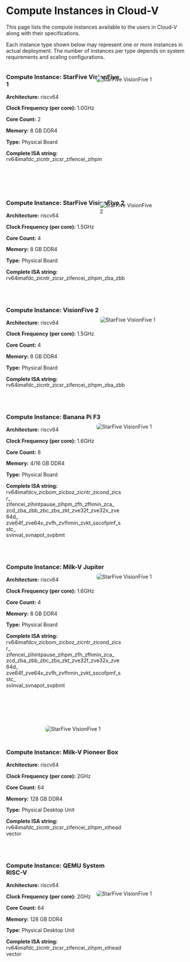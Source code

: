 # Compute Instances in Cloud-V

This page lists the compute instances available to the users in Cloud-V along with their specifications. 

Each instance type shown below may represent one or more instances in actual deployment. The number of instances per type depends on system requirements and scaling configurations.  
  

<div style="display: flex; align-items: flex-start; gap: 2rem; margin-bottom: 4rem;">

<div style="flex: 2;line-height: 1.2;">
  <h3>Compute Instance: StarFive VisionFive 1</h3>
  <p><strong>Architecture:</strong> riscv64</p>
  <p><strong>Clock Frequency (per core):</strong> 1.0GHz</p>
  <p><strong>Core Count:</strong> 2</p>
  <p><strong>Memory:</strong> 8 GB DDR4</p>
  <p><strong>Type:</strong> Physical Board</p>
  <p><strong>Complete ISA string:</strong> rv64imafdc_zicntr_zicsr_zifencei_zihpm</p>
</div>

<div style="flex: 1;">
  <img src="../doc_images/visionfive1.jpg" alt="StarFive VisionFive 1" style="max-width: 100%; border-radius: 6px; margin-left: -100px;margin-top: 30px;">
</div>

</div>


<div style="display: flex; align-items: flex-start; gap: 2rem; margin-bottom: 2rem;">

<div style="flex: 2;line-height: 1.2;">
  <h3>Compute Instance: StarFive VisionFive 2</h3>
  <p><strong>Architecture:</strong> riscv64</p>
  <p><strong>Clock Frequency (per core):</strong> 1.5GHz</p>
  <p><strong>Core Count:</strong> 4</p>
  <p><strong>Memory:</strong> 8 GB DDR4</p>
  <p><strong>Type:</strong> Physical Board</p>
  <p><strong>Complete ISA string:</strong> rv64imafdc_zicntr_zicsr_zifencei_zihpm_zba_zbb</p>
</div>

<div style="flex: 1;">
  <img src="../doc_images/visionfive-2.jpg" alt="StarFive VisionFive 2" style="max-width: 100%; border-radius: 6px; margin-left: -100px;margin-top: 30px;">
</div>

</div>

<div style="display: flex; align-items: flex-start; gap: 2rem; margin-bottom: 2rem;">

<div style="flex: 2;line-height: 1.2;">
  <h3>Compute Instance: VisionFive 2</h3>
  <p><strong>Architecture:</strong> riscv64</p>
  <p><strong>Clock Frequency (per core):</strong> 1.5GHz</p>
  <p><strong>Core Count:</strong> 4</p>
  <p><strong>Memory:</strong> 8 GB DDR4</p>
  <p><strong>Type:</strong> Physical Board</p>
  <p><strong>Complete ISA string:</strong> rv64imafdc_zicntr_zicsr_zifencei_zihpm_zba_zbb</p>
</div>

<div style="flex: 1;">
  <img src="../doc_images/hifive-unleashed.jpg" alt="StarFive VisionFive 1" style="max-width: 110%; border-radius: 6px; margin-left: -100px;margin-top: 50px;">
</div>

</div>

<div style="display: flex; align-items: flex-start; gap: 2rem; margin-bottom: 2rem;">

<div style="flex: 2;line-height: 1.2;">
  <h3>Compute Instance: Banana Pi F3</h3>
  <p><strong>Architecture:</strong> riscv64</p>
  <p><strong>Clock Frequency (per core):</strong> 1.6GHz</p>
  <p><strong>Core Count:</strong> 8</p>
  <p><strong>Memory:</strong> 4/16 GB DDR4</p>
  <p><strong>Type:</strong> Physical Board</p>
  <p style="word-break: break-word; white-space: normal;">
  <strong>Complete ISA string:</strong> rv64imafdcv_zicbom_zicboz_zicntr_zicond_zicsr_<br>
  zifencei_zihintpause_zihpm_zfh_zfhmin_zca_<br>
  zcd_zba_zbb_zbc_zbs_zkt_zve32f_zve32x_zve64d_<br>
  zve64f_zve64x_zvfh_zvfhmin_zvkt_sscofpmf_sstc_<br>
  svinval_svnapot_svpbmt
</p>
</div>

<div style="flex: 1;">
  <img src="../doc_images/bpif3.jpg" alt="StarFive VisionFive 1" style="max-width: 110%; border-radius: 6px; margin-left: -100px;margin-top: 50px;">
</div>

</div>


<div style="display: flex; align-items: flex-start; gap: 2rem; margin-bottom: 8rem;">

<div style="flex: 2;line-height: 1.2;">
  <h3>Compute Instance: Milk-V Jupiter</h3>
  <p><strong>Architecture:</strong> riscv64</p>
  <p><strong>Clock Frequency (per core):</strong> 1.6GHz</p>
  <p><strong>Core Count:</strong> 4</p>
  <p><strong>Memory:</strong> 8 GB DDR4</p>
  <p><strong>Type:</strong> Physical Board</p>
  <p style="word-break: break-word; white-space: normal;">
  <strong>Complete ISA string:</strong> rv64imafdcv_zicbom_zicboz_zicntr_zicond_zicsr_<br>
  zifencei_zihintpause_zihpm_zfh_zfhmin_zca_<br>
  zcd_zba_zbb_zbc_zbs_zkt_zve32f_zve32x_zve64d_<br>
  zve64f_zve64x_zvfh_zvfhmin_zvkt_sscofpmf_sstc_<br>
  svinval_svnapot_svpbmt
</p>
</div>

<div style="flex: 1;">
  <img src="../doc_images/milkv_jupiter.jpg" alt="StarFive VisionFive 1" style="max-width: 110%; border-radius: 6px; margin-left: -100px;margin-top: 50px;">
</div>

</div>

<div style="display: flex; align-items: flex-start; gap: 2rem; margin-bottom: 2rem;">

<div style="flex: 2;line-height: 1.2;">
  <h3>Compute Instance: Milk-V Pioneer Box</h3>
  <p><strong>Architecture:</strong> riscv64</p>
  <p><strong>Clock Frequency (per core):</strong> 2GHz</p>
  <p><strong>Core Count:</strong> 64</p>
  <p><strong>Memory:</strong> 128 GB DDR4</p>
  <p><strong>Type:</strong> Physical Desktop Unit</p>
  <p style="word-break: break-word; white-space: normal;">
  <strong>Complete ISA string:</strong> rv64imafdc_zicntr_zicsr_zifencei_zihpm_xtheadvector
</p>
</div>

<div style="flex: 1;">
  <img src="../doc_images/pioneer.jpg" alt="StarFive VisionFive 1" style="max-width: 180%; border-radius: 6px; margin-left: -240px;margin-top: -40px;">
</div>

</div>

<div style="display: flex; align-items: flex-start; gap: 2rem; margin-bottom: 2rem;">

<div style="flex: 2;line-height: 1.2;">
  <h3>Compute Instance: QEMU System RISC-V</h3>
  <p><strong>Architecture:</strong> riscv64</p>
  <p><strong>Clock Frequency (per core):</strong> 2GHz</p>
  <p><strong>Core Count:</strong> 64</p>
  <p><strong>Memory:</strong> 128 GB DDR4</p>
  <p><strong>Type:</strong> Physical Desktop Unit</p>
  <p style="word-break: break-word; white-space: normal;">
  <strong>Complete ISA string:</strong> rv64imafdc_zicntr_zicsr_zifencei_zihpm_xtheadvector
</p>
</div>

<div style="flex: 1;">
  <img src="../doc_images/qemu.png" alt="StarFive VisionFive 1" style="max-width: 100%; border-radius: 6px; margin-left: -100px;margin-top: 100px;">
</div>

</div>